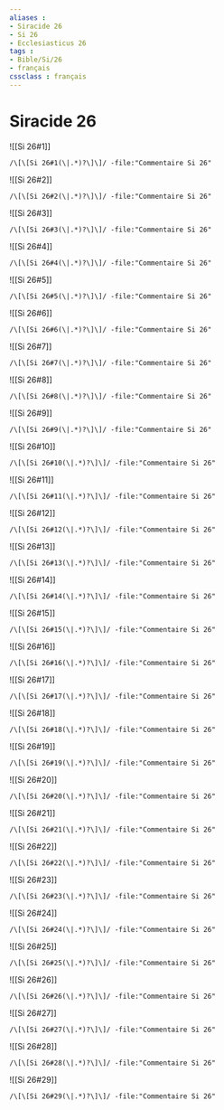 ```yaml
---
aliases : 
- Siracide 26
- Si 26
- Ecclesiasticus 26
tags : 
- Bible/Si/26
- français
cssclass : français
---
```


# Siracide 26

![[Si 26#1]]

```query
/\[\[Si 26#1(\|.*)?\]\]/ -file:"Commentaire Si 26"
```

![[Si 26#2]]

```query
/\[\[Si 26#2(\|.*)?\]\]/ -file:"Commentaire Si 26"
```

![[Si 26#3]]

```query
/\[\[Si 26#3(\|.*)?\]\]/ -file:"Commentaire Si 26"
```

![[Si 26#4]]

```query
/\[\[Si 26#4(\|.*)?\]\]/ -file:"Commentaire Si 26"
```

![[Si 26#5]]

```query
/\[\[Si 26#5(\|.*)?\]\]/ -file:"Commentaire Si 26"
```

![[Si 26#6]]

```query
/\[\[Si 26#6(\|.*)?\]\]/ -file:"Commentaire Si 26"
```

![[Si 26#7]]

```query
/\[\[Si 26#7(\|.*)?\]\]/ -file:"Commentaire Si 26"
```

![[Si 26#8]]

```query
/\[\[Si 26#8(\|.*)?\]\]/ -file:"Commentaire Si 26"
```

![[Si 26#9]]

```query
/\[\[Si 26#9(\|.*)?\]\]/ -file:"Commentaire Si 26"
```

![[Si 26#10]]

```query
/\[\[Si 26#10(\|.*)?\]\]/ -file:"Commentaire Si 26"
```

![[Si 26#11]]

```query
/\[\[Si 26#11(\|.*)?\]\]/ -file:"Commentaire Si 26"
```

![[Si 26#12]]

```query
/\[\[Si 26#12(\|.*)?\]\]/ -file:"Commentaire Si 26"
```

![[Si 26#13]]

```query
/\[\[Si 26#13(\|.*)?\]\]/ -file:"Commentaire Si 26"
```

![[Si 26#14]]

```query
/\[\[Si 26#14(\|.*)?\]\]/ -file:"Commentaire Si 26"
```

![[Si 26#15]]

```query
/\[\[Si 26#15(\|.*)?\]\]/ -file:"Commentaire Si 26"
```

![[Si 26#16]]

```query
/\[\[Si 26#16(\|.*)?\]\]/ -file:"Commentaire Si 26"
```

![[Si 26#17]]

```query
/\[\[Si 26#17(\|.*)?\]\]/ -file:"Commentaire Si 26"
```

![[Si 26#18]]

```query
/\[\[Si 26#18(\|.*)?\]\]/ -file:"Commentaire Si 26"
```

![[Si 26#19]]

```query
/\[\[Si 26#19(\|.*)?\]\]/ -file:"Commentaire Si 26"
```

![[Si 26#20]]

```query
/\[\[Si 26#20(\|.*)?\]\]/ -file:"Commentaire Si 26"
```

![[Si 26#21]]

```query
/\[\[Si 26#21(\|.*)?\]\]/ -file:"Commentaire Si 26"
```

![[Si 26#22]]

```query
/\[\[Si 26#22(\|.*)?\]\]/ -file:"Commentaire Si 26"
```

![[Si 26#23]]

```query
/\[\[Si 26#23(\|.*)?\]\]/ -file:"Commentaire Si 26"
```

![[Si 26#24]]

```query
/\[\[Si 26#24(\|.*)?\]\]/ -file:"Commentaire Si 26"
```

![[Si 26#25]]

```query
/\[\[Si 26#25(\|.*)?\]\]/ -file:"Commentaire Si 26"
```

![[Si 26#26]]

```query
/\[\[Si 26#26(\|.*)?\]\]/ -file:"Commentaire Si 26"
```

![[Si 26#27]]

```query
/\[\[Si 26#27(\|.*)?\]\]/ -file:"Commentaire Si 26"
```

![[Si 26#28]]

```query
/\[\[Si 26#28(\|.*)?\]\]/ -file:"Commentaire Si 26"
```

![[Si 26#29]]

```query
/\[\[Si 26#29(\|.*)?\]\]/ -file:"Commentaire Si 26"
```

